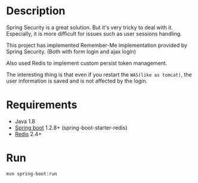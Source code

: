 Description
=========

Spring Security is a great solution.
But it's very tricky to deal with it.
Especially, it is more difficult for issues such as user sessions handling.

This project has implemented Remember-Me implementation provided by Spring Security.
(Both with form login and ajax login)

Also used Redis to implement custom persist token management.

The interesting thing is that even if you restart the `WAS(like as tomcat)`,
the user information is saved and is not affected by the login.

Requirements
=====

* Java 1.8
* [Spring boot](http://projects.spring.io/spring-boot/) 1.2.8+ (spring-boot-starter-redis)
* [Redis](http://redis.io/) 2.4+

Run
===

```bash
mvn spring-boot:run
```
